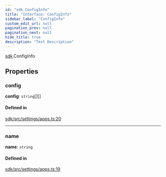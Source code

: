 ```yaml
---
id: "sdk.ConfigInfo"
title: "Interface: ConfigInfo"
sidebar_label: "ConfigInfo"
custom_edit_url: null
pagination_prev: null
pagination_next: null
hide_title: true
description: "Test Description"
---
```


[sdk](../namespaces/sdk.md).ConfigInfo

## Properties

### config

 **config**: `string`[][]

#### Defined in

[sdk/src/settings/apps.ts:20](https://github.com/AKASHAorg/akasha-core/blob/c052f00c/sdk/src/settings/apps.ts#L20)

___

### name

 **name**: `string`

#### Defined in

[sdk/src/settings/apps.ts:19](https://github.com/AKASHAorg/akasha-core/blob/c052f00c/sdk/src/settings/apps.ts#L19)
